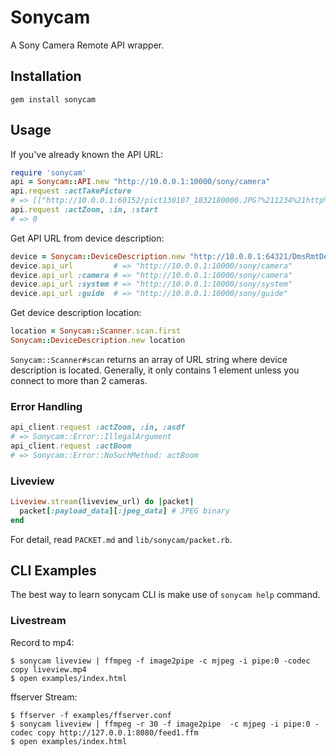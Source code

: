 # Sonycam

A Sony Camera Remote API wrapper.

## Installation

    gem install sonycam

## Usage

If you've already known the API URL:

```ruby
require 'sonycam'
api = Sonycam::API.new "http://10.0.0.1:10000/sony/camera"
api.request :actTakePicture
# => [["http://10.0.0.1:60152/pict130107_1832180000.JPG?%211234%21http%2dget%3a%2a%3aimage%2fjpeg%3a%2a%21%21%21%21%21"]]
api.request :actZoom, :in, :start
# => 0
```

Get API URL from device description:

```ruby
device = Sonycam::DeviceDescription.new "http://10.0.0.1:64321/DmsRmtDesc.xml"
device.api_url         # => "http://10.0.0.1:10000/sony/camera"
device.api_url :camera # => "http://10.0.0.1:10000/sony/camera"
device.api_url :system # => "http://10.0.0.1:10000/sony/system"
device.api_url :guide  # => "http://10.0.0.1:10000/sony/guide"
```

Get device description location:

```ruby
location = Sonycam::Scanner.scan.first
Sonycam::DeviceDescription.new location
```

`Sonycam::Scanner#scan` returns an array of URL string where device description is located. Generally, it only contains 1 element unless you connect to more than 2 cameras.

### Error Handling

```ruby
api_client.request :actZoom, :in, :asdf
# => Sonycam::Error::IllegalArgument
api_client.request :actBoom
# => Sonycam::Error::NoSuchMethod: actBoom
```

### Liveview

```ruby
Liveview.stream(liveview_url) do |packet|
  packet[:payload_data][:jpeg_data] # JPEG binary
end
```

For detail, read `PACKET.md` and `lib/sonycam/packet.rb`.

## CLI Examples

The best way to learn sonycam CLI is make use of `sonycam help` command.

### Livestream

Record to mp4:

    $ sonycam liveview | ffmpeg -f image2pipe -c mjpeg -i pipe:0 -codec copy liveview.mp4
    $ open examples/index.html

ffserver Stream:

    $ ffserver -f examples/ffserver.conf
    $ sonycam liveview | ffmpeg -r 30 -f image2pipe  -c mjpeg -i pipe:0 -codec copy http://127.0.0.1:8080/feed1.ffm
    $ open examples/index.html